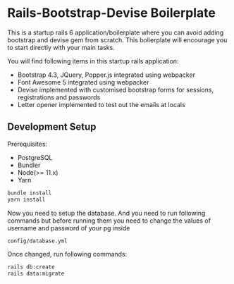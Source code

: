 # Rails-Bootstrap-Devise Boilerplate

This is a startup rails 6 application/boilerplate where you can avoid adding bootstrap and devise gem from scratch. This bolierplate will encourage you to start directly with your main tasks. 

You will find following items in this startup rails application:

* Bootstrap 4.3, JQuery, Popper.js integrated using webpacker
* Font Awesome 5 integrated using webpacker
* Devise implemented with customised bootstrap forms for sessions, registrations and passwords
* Letter opener implemented to test out the emails at locals

## Development Setup

Prerequisites:

- PostgreSQL
- Bundler
- Node(>= 11.x)
- Yarn

```sh
bundle install
yarn install
```
Now you need to setup the database. And you need to run following commands but before running them you need to change the values of username and password of your pg inside 
```sh
config/database.yml
```
Once changed, run following commands:

```sh
rails db:create
rails data:migrate
```
